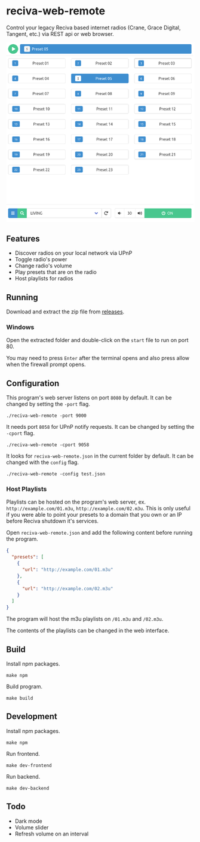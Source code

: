 # reciva-web-remote

Control your legacy Reciva based internet radios (Crane, Grace Digital, Tangent, etc.) via REST api or web browser.

![Desktop Demo](/assets/desktop-demo.png)

## Features

- Discover radios on your local network via UPnP
- Toggle radio's power
- Change radio's volume
- Play presets that are on the radio
- Host playlists for radios

## Running

Download and extract the zip file from [releases](https://github.com/ItsNotGoodName/reciva-web-remote/releases).

### Windows

Open the extracted folder and double-click on the `start` file to run on port 80.

You may need to press `Enter` after the terminal opens and also press allow when the firewall prompt opens.

## Configuration

This program's web server listens on port `8080` by default. It can be changed by setting the `-port` flag.

```
./reciva-web-remote -port 9000
```

It needs port `8058` for UPnP notify requests. It can be changed by setting the `-cport` flag.

```
./reciva-web-remote -cport 9058
```

It looks for `reciva-web-remote.json` in the current folder by default. It can be changed with the `config` flag.

```
./reciva-web-remote -config test.json
```

### Host Playlists

Playlists can be hosted on the program's web server, ex. `http://example.com/01.m3u`, `http://example.com/02.m3u`. This is only useful if you were able to point your presets to a domain that you own or an IP before Reciva shutdown it's services.

Open `reciva-web-remote.json` and add the following content before running the program.

```json
{
  "presets": [
    {
      "url": "http://example.com/01.m3u"
    },
    {
      "url": "http://example.com/02.m3u"
    }
  ]
}
```

The program will host the m3u playlists on `/01.m3u` and `/02.m3u`.

The contents of the playlists can be changed in the web interface.

## Build

Install npm packages.

```
make npm
```

Build program.

```
make build
```

## Development

Install npm packages.

```
make npm
```

Run frontend.

```
make dev-frontend
```

Run backend.

```
make dev-backend
```

## Todo

- Dark mode
- Volume slider
- Refresh volume on an interval
